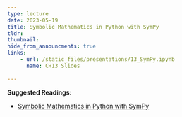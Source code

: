 ```yaml
---
type: lecture
date: 2023-05-19
title: Symbolic Mathematics in Python with SymPy
tldr: 
thumbnail: 
hide_from_announcments: true
links: 
    - url: /static_files/presentations/13_SymPy.ipynb
      name: CH13 Slides 
      
---
```

**Suggested Readings:**
- [Symbolic Mathematics in Python with SymPy](13_SymPy.ipynb)




